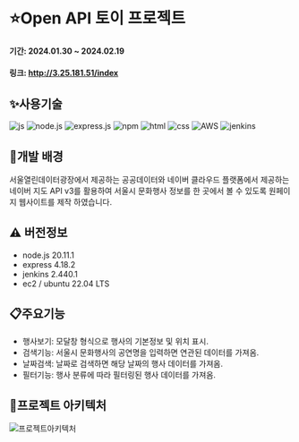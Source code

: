 # :star:Open API 토이 프로젝트

#### 기간: 2024.01.30 ~ 2024.02.19
#### 링크: http://3.25.181.51/index


## :sparkles:사용기술
![js](https://img.shields.io/badge/JavaScript-F7DF1E?style=for-the-badge&logo=JavaScript&logoColor=white)
![node.js](https://img.shields.io/badge/Node.js-43853D?style=for-the-badge&logo=node.js&logoColor=white)
![express.js](https://img.shields.io/badge/Express.js-404D59?style=for-the-badge)
![npm](https://img.shields.io/badge/npm-CB3837?style=for-the-badge&logo=npm&logoColor=white)
![html](https://img.shields.io/badge/HTML5-E34F26?style=for-the-badge&logo=html5&logoColor=white)
![css](https://img.shields.io/badge/CSS3-1572B6?style=for-the-badge&logo=css3&logoColor=white)
![AWS](https://img.shields.io/badge/Amazon_AWS-FF9900?style=for-the-badge&logo=amazonaws&logoColor=white)
![jenkins](https://img.shields.io/badge/Jenkins-D24939?style=for-the-badge&logo=Jenkins&logoColor=white)



## :sunflower:개발 배경
서울열린데이터광장에서 제공하는 공공데이터와 네이버 클라우드 플랫폼에서 제공하는 네이버 지도 API v3를 활용하여
서울시 문화행사 정보를 한 곳에서 볼 수 있도록 원페이지 웹사이트를 제작 하였습니다.


## :warning: 버전정보
- node.js 20.11.1
- express 4.18.2
- jenkins 2.440.1
- ec2 / ubuntu 22.04 LTS


## :clipboard:주요기능
- 행사보기: 모달창 형식으로 행사의 기본정보 및 위치 표시.
- 검색기능: 서울시 문화행사의 공연명을 입력하면 연관된 데이터를 가져옴.
- 날짜검색: 날짜로 검색하면 해당 날짜의 행사 데이터를 가져옴.
- 필터기능: 행사 분류에 따라 필터링된 행사 데이터를 가져옴.


## 📝프로젝트 아키텍처
![프로젝트아키텍처](https://github.com/leopardmilky/api-test/assets/83879695/4bc28d14-4952-495a-975b-7b71697386db)
